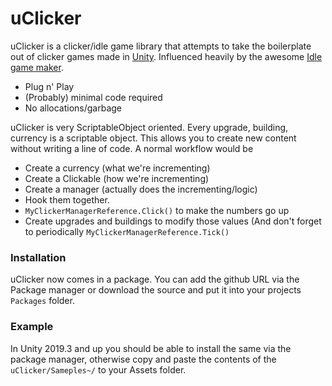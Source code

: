 # uClicker

uClicker is a clicker/idle game library that attempts to take the boilerplate out of clicker games made in [Unity](http://unity3d.com). Influenced heavily by the awesome [Idle game maker](http://orteil.dashnet.org/igm/).
  - Plug n' Play
  - (Probably) minimal code required
  - No allocations/garbage

uClicker is very ScriptableObject oriented. Every upgrade, building, currency is a scriptable object. This allows you to create new content without writing a line of code.
A normal workflow would be
- Create a currency (what we're incrementing)
- Create a Clickable (how we're incrementing)
- Create a manager (actually does the incrementing/logic)
- Hook them together.
- `MyClickerManagerReference.Click()` to make the numbers go up
- Create upgrades and buildings to modify those values (And don't forget to periodically `MyClickerManagerReference.Tick()`

### Installation

uClicker now comes in a package. You can add the github URL via the Package manager or download the source and put it into your projects `Packages` folder.

### Example

In Unity 2019.3 and up you should be able to install the same via the package manager, otherwise copy and paste the contents of the `uClicker/Sameples~/` to your Assets folder. 
